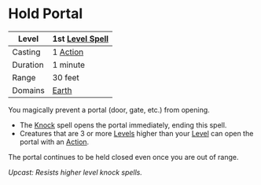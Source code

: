 # Hold Portal

|Level|1st [Level Spell](../../../Spell%20Level.md)|
|-----|---------------|
|Casting|1 [Action](../../../../Game%20Procedures/Action.md)|
|Duration|1 minute|
|Range|30 feet|
|Domains|[Earth](../../../Spell%20Domains/Earth.md)|

You magically prevent a portal (door, gate, etc.) from opening.

* The [Knock](../Level%202/Knock.md) spell opens the portal immediately, ending this spell. 
* Creatures that are 3 or more [Levels](../../../../Player%20Characters/Derived%20Statistics/Level.md) higher than your [Level](../../../../Player%20Characters/Derived%20Statistics/Level.md) can open the portal with an [Action](../../../../Game%20Procedures/Action.md).

The portal continues to be held closed even once you are out of range.

*Upcast: Resists higher level knock spells.*
